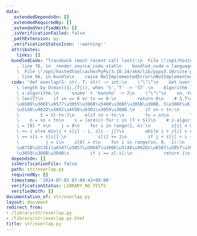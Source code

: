 ```yaml
---
data:
  _extendedDependsOn: []
  _extendedRequiredBy: []
  _extendedVerifiedWith: []
  _isVerificationFailed: false
  _pathExtension: py
  _verificationStatusIcon: ':warning:'
  attributes:
    links: []
  bundledCode: "Traceback (most recent call last):\n  File \"/opt/hostedtoolcache/PyPy/3.10.14/x64/lib/pypy3.10/site-packages/onlinejudge_verify/documentation/build.py\"\
    , line 76, in _render_source_code_stat\n    bundled_code = language.bundle(\n\
    \  File \"/opt/hostedtoolcache/PyPy/3.10.14/x64/lib/pypy3.10/site-packages/onlinejudge_verify/languages/python.py\"\
    , line 96, in bundle\n    raise NotImplementedError\nNotImplementedError\n"
  code: "def overlap(S: str, T: str) -> int:\n    \"\"\"\n    Get overlapped string\
    \ length by O(min(|S|,|T|)), when 'S','T' -> 'ST'.\n    Algorithm is based on\
    \ z-algorithm.\n    'snuke' + 'kensho' -> 2\n    \"\"\"\n    sn, tn = len(S),\
    \ len(T)\n    if sn == 0 or tn == 0:\n        return 0\n    # S,T\u306F\u77ED\u3044\
    \u65B9\u306E\u9577\u3055\u306B\u5408\u308F\u305B\u308B. S\u306F\u672B\u5C3E, T\u306F\
    \u5148\u982D\u3092\u4FDD\u6301\u3059\u308B.\n    if sn > tn:\n        sn = tn\n\
    \        S = S[-tn:]\n    elif sn < tn:\n        tn = sn\n        T = T[:sn]\n\
    \    n = sn + tn\n    s = [ord(c) for c in (T + S)]\n    # z-algorithm\n    z\
    \ = [0] * n\n    j = 0\n    for i in range(1, n):\n        z[i] = 0 if j + z[j]\
    \ <= i else min(j + z[j] - i, z[i - j])\n        while i + z[i] < n and s[z[i]]\
    \ == s[i + z[i]]:\n            z[i] += 1\n        if j + z[j] < i + z[i]:\n  \
    \          j = i\n    z[0] = n\n    for i in range(sn, 0, -1):\n        # S\u306E\
    \u672B\u5C3Ei\u6587\u5B57\u3068T\u306E\u5148\u982Di\u6587\u5B57\u304C\u5408\u81F4\
    \u3059\u308B\u304B\n        if i == z[-i]:\n            return i\n    return 0\n"
  dependsOn: []
  isVerificationFile: false
  path: str/overlap.py
  requiredBy: []
  timestamp: '2024-07-02 07:09:42+09:00'
  verificationStatus: LIBRARY_NO_TESTS
  verifiedWith: []
documentation_of: str/overlap.py
layout: document
redirect_from:
- /library/str/overlap.py
- /library/str/overlap.py.html
title: str/overlap.py
---
```

